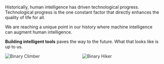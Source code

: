 <div id="home">

Historically, human intelligence has driven technological progress. 
Technological progress is the one constant factor that directly enhances the 
quality of life for all.

We are reaching a unique point in our history where machine intelligence can augment human intelligence.

**Building intelligent tools** paves the way to the future. 
What that looks like is up to us.

<div style="display: flex; flex-wrap: wrap;">
  <img src="static/images/binary_climber.jpg" style="flex: 1; max-width: 50%; height: auto; opacity: 0.9" alt="Binary Climber"> 
  <img src="static/images/binary_hiker.jpg" style="flex: 1; max-width: 50%; height: auto; opacity: 0.9" alt="Binary Hiker">
</div>

</div>
